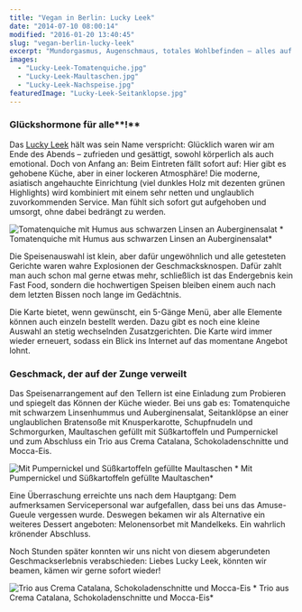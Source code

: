 ```yaml
---
title: "Vegan in Berlin: Lucky Leek"
date: "2014-07-10 08:00:14"
modified: "2016-01-20 13:40:45"
slug: "vegan-berlin-lucky-leek"
excerpt: "Mundorgasmus, Augenschmaus, totales Wohlbefinden – alles auf einmal an einem Ort zu finden ist schwierig. Zumindest, wenn man sonst nicht in Berlin wohnt und selbst ein Genie in der Heimküche ist: Das Lucky Leek bietet all das und noch viel mehr!"
images:
  - "Lucky-Leek-Tomatenquiche.jpg"
  - "Lucky-Leek-Maultaschen.jpg"
  - "Lucky-Leek-Nachspeise.jpg"
featuredImage: "Lucky-Leek-Seitanklopse.jpg"
---
```


### Glückshormone für alle**!**

Das [Lucky Leek](http://www.lucky-leek.de/ "Lucky Leek") hält was sein Name verspricht: Glücklich waren wir am Ende des Abends – zufrieden und gesättigt, sowohl körperlich als auch emotional. Doch von Anfang an: Beim Eintreten fällt sofort auf: Hier gibt es gehobene Küche, aber in einer lockeren Atmosphäre! Die moderne, asiatisch angehauchte Einrichtung (viel dunkles Holz mit dezenten grünen Highlights) wird kombiniert mit einem sehr netten und unglaublich zuvorkommenden Service. Man fühlt sich sofort gut aufgehoben und umsorgt, ohne dabei bedrängt zu werden.

![Tomatenquiche mit Humus aus schwarzen Linsen an Auberginensalat](https://www.veganblatt.com/i/Lucky-Leek-Tomatenquiche.jpg) \* Tomatenquiche mit Humus aus schwarzen Linsen an Auberginensalat\*

Die Speisenauswahl ist klein, aber dafür ungewöhnlich und alle getesteten Gerichte waren wahre Explosionen der Geschmacksknospen. Dafür zahlt man auch schon mal gerne etwas mehr, schließlich ist das Endergebnis kein Fast Food, sondern die hochwertigen Speisen bleiben einem auch nach dem letzten Bissen noch lange im Gedächtnis.

Die Karte bietet, wenn gewünscht, ein 5-Gänge Menü, aber alle Elemente können auch einzeln bestellt werden. Dazu gibt es noch eine kleine Auswahl an stetig wechselnden Zusatzgerichten. Die Karte wird immer wieder erneuert, sodass ein Blick ins Internet auf das momentane Angebot lohnt.

### Geschmack, der auf der Zunge verweilt

Das Speisenarrangement auf den Tellern ist eine Einladung zum Probieren und spiegelt das Können der Küche wieder. Bei uns gab es: Tomatenquiche mit schwarzem Linsenhummus und Auberginensalat, Seitanklöpse an einer unglaublichen Bratensoße mit Knusperkarotte, Schupfnudeln und Schmorgurken, Maultaschen gefüllt mit Süßkartoffeln und Pumpernickel und zum Abschluss ein Trio aus Crema Catalana, Schokoladenschnitte und Mocca-Eis.

![Mit Pumpernickel und Süßkartoffeln gefüllte Maultaschen](https://www.veganblatt.com/i/Lucky-Leek-Maultaschen.jpg) \* Mit Pumpernickel und Süßkartoffeln gefüllte Maultaschen\*

Eine Überraschung erreichte uns nach dem Hauptgang: Dem aufmerksamen Servicepersonal war aufgefallen, dass bei uns das Amuse-Gueule vergessen wurde. Deswegen bekamen wir als Alternative ein weiteres Dessert angeboten: Melonensorbet mit Mandelkeks. Ein wahrlich krönender Abschluss.

Noch Stunden später konnten wir uns nicht von diesem abgerundeten Geschmackserlebnis verabschieden: Liebes Lucky Leek, könnten wir beamen, kämen wir gerne sofort wieder!

![Trio aus Crema Catalana, Schokoladenschnitte und Mocca-Eis](https://www.veganblatt.com/i/Lucky-Leek-Nachspeise.jpg) \* Trio aus Crema Catalana, Schokoladenschnitte und Mocca-Eis\*